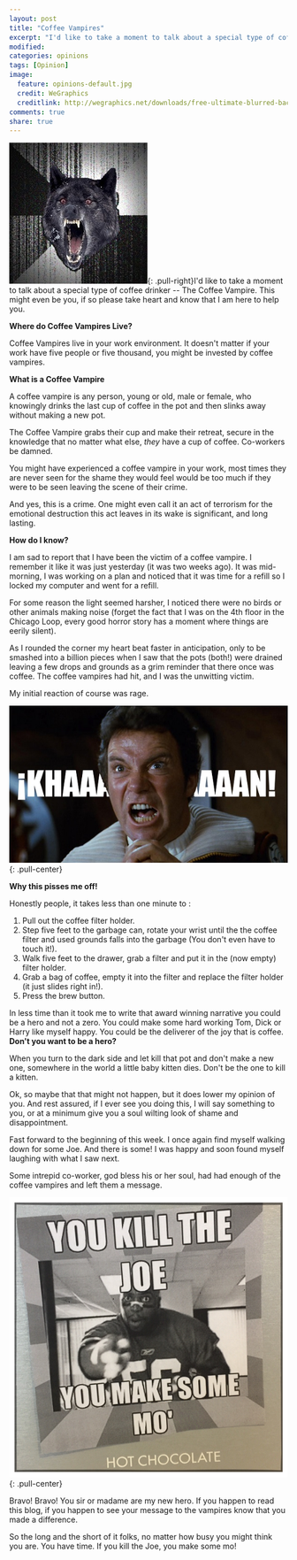 ```yaml
---
layout: post
title: "Coffee Vampires"
excerpt: "I'd like to take a moment to talk about a special type of coffee drinker -- The Coffee Vampire.  This might even be you, if so please take heart and know that I am here to help you."
modified: 
categories: opinions
tags: [Opinion]
image:
  feature: opinions-default.jpg
  credit: WeGraphics
  creditlink: http://wegraphics.net/downloads/free-ultimate-blurred-background-pack/
comments: true
share: true
---
```


![Insanity wolf](/images/insanity-wolf.jpg){: .pull-right}I'd like to take a moment to talk about a special type of coffee drinker -- The Coffee Vampire.  This might even be you, if so please take heart and know that I am here to help you.  

**Where do Coffee Vampires Live?**

Coffee Vampires live in your work environment.  It doesn't matter if your work have five people or five thousand, you might be invested by coffee vampires.

**What is a Coffee Vampire**

A coffee vampire is any person, young or old, male or female, who knowingly drinks the last cup of coffee in the pot and then slinks away without making a new pot.

The Coffee Vampire grabs their cup and make their retreat, secure in the knowledge that no matter what else, *they* have a cup of coffee.  Co-workers be damned. 

You might have experienced a coffee vampire in your work, most times they are never seen for the shame they would feel would be too much if they were to be seen leaving the scene of their crime.

And yes, this is a crime.  One might even call it an act of terrorism for the emotional destruction this act leaves in its wake is significant, and long lasting.

**How do I know?**

I am sad to report that I have been the victim of a coffee vampire.  I remember it like it was just yesterday (it was two weeks ago).  It was mid-morning, I was working on a plan and noticed that it was time for a refill so I locked my computer and went for a refill.

For some reason the light seemed harsher, I noticed there were no birds or other animals making noise (forget the fact that I was on the 4th floor in the Chicago Loop, every good horror story has a moment where things are eerily silent). 

As I rounded the corner my heart beat faster in anticipation, only to be smashed into a billion pieces when I saw that the pots (both!) were drained leaving a few drops and grounds as a grim reminder that there once was coffee.  The coffee vampires had hit, and I was the unwitting victim.

My initial reaction of course was rage.

![Khan](/images/khaaaan-kirk.jpg){: .pull-center}

**Why this pisses me off!**

Honestly people, it takes less than one minute to :

1) Pull out the coffee filter holder.
2) Step five feet to the garbage can, rotate your wrist until the the coffee filter and used grounds falls into the garbage (You don't even have to touch it!).
3) Walk five feet to the drawer, grab a filter and put it in the (now empty) filter holder.
4) Grab a bag of coffee, empty it into the filter and replace the filter holder (it just slides right in!).
5) Press the brew button.

In less time than it took me to write that award winning narrative you could be a hero and not a zero.  You could make some hard working Tom, Dick or Harry like myself happy.  You could be the deliverer of the joy that is coffee.  **Don't you want to be a hero?**

When you turn to the dark side and let kill that pot and don't make a new one, somewhere in the world a little baby kitten dies.  Don't be the one to kill a kitten.

Ok, so maybe that that might not happen, but it does lower my opinion of you.  And rest assured, if I ever see you doing this, I will say something to you, or at a minimum give you a soul wilting look of shame and disappointment.

Fast forward to the beginning of this week.  I once again find myself walking down for some Joe.   And there is some!  I was happy and soon found myself laughing with what I saw next. 

Some intrepid co-worker, god bless his or her soul, had had enough of the coffee vampires and left them a message.

![Message to Coffee Vampires](/images/vampire.png){: .pull-center}

Bravo!  Bravo! You sir or madame are my new hero.  If you happen to read this blog, if you happen to see your message to the vampires know that you made a difference.

So the long and the short of it folks, no matter how busy you might think you are.  You have time.  If you kill the Joe, you make some mo!


